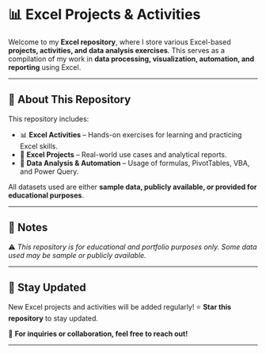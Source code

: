 # 📊 Excel Projects & Activities  

Welcome to my **Excel repository**, where I store various Excel-based **projects, activities, and data analysis exercises**. This serves as a compilation of my work in **data processing, visualization, automation, and reporting** using Excel.  

---

## 📌 About This Repository  
This repository includes:  
- 📊 **Excel Activities** – Hands-on exercises for learning and practicing Excel skills.  
- 🚀 **Excel Projects** – Real-world use cases and analytical reports.  
- 🔢 **Data Analysis & Automation** – Usage of formulas, PivotTables, VBA, and Power Query.  

All datasets used are either **sample data, publicly available, or provided for educational purposes**.  

---

## 📢 Notes  
⚠️ _This repository is for educational and portfolio purposes only. Some data used may be sample or publicly available._  

---

## 🚀 Stay Updated  
New Excel projects and activities will be added regularly! ⭐ **Star this repository** to stay updated.  

📧 **For inquiries or collaboration, feel free to reach out!**  

---
